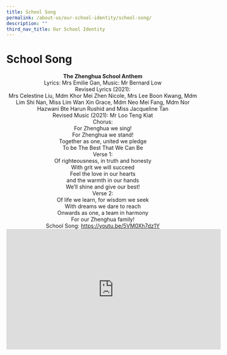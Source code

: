 ```yaml
---
title: School Song
permalink: /about-us/our-school-identity/school-song/
description: ""
third_nav_title: Our School Identity
---
```

# School Song



<center><b>The Zhenghua School Anthem</b><br>Lyrics: Mrs Emilie Gan, Music: Mr Bernard Low</center>

  

<center>Revised Lyrics (2021):<br>Mrs Celestine Liu, Mdm Khor Mei Zhen Nicole, Mrs Lee Boon Kwang, Mdm Lim Shi Nan, Miss Lim Wan Xin Grace, Mdm Neo Mei Fang, Mdm Nor Hazwani Bte Harun Rushid and Miss Jacqueline Tan</center>


<center>Revised Music (2021): Mr Loo Teng Kiat</center>

  

<center>Chorus:<br>For Zhenghua we sing!<br>For Zhenghua we stand!<br>Together as one, united we pledge<br>To be The Best That We Can Be</center>

  

<center>Verse 1:<br>Of righteousness, in truth and honesty<br>With grit we will succeed<br>Feel the love in our hearts<br>and the warmth in our hands<br>We’ll shine and give our best!</center>

  

<center>Verse 2:<br>Of life we learn, for wisdom we seek<br>With dreams we dare to reach<br>Onwards as one, a team in harmony<br>For our Zhenghua family!</center>

<center>School Song: <a href="https://youtu.be/5VM0Xh7dz1Y" target="_blank">https://youtu.be/5VM0Xh7dz1Y</a></center>
<center><iframe allowfullscreen="" allow="accelerometer; autoplay; clipboard-write; encrypted-media; gyroscope; picture-in-picture; web-share" frameborder="0" title="YouTube video player" src="https://www.youtube.com/embed/5VM0Xh7dz1Y" height="315" width="560"></iframe></center>